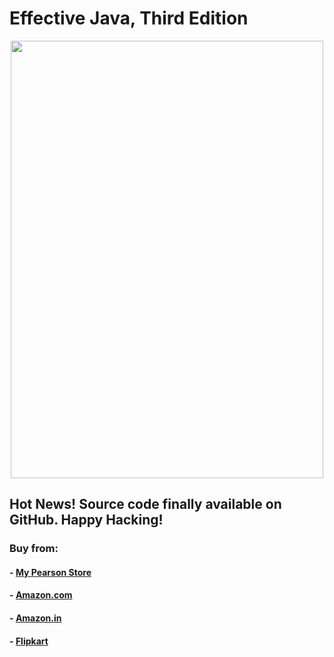 # Effective Java, Third Edition

<p align="center">
  <img width="500" height="700" src="https://www.pearsonhighered.com/assets/bigcovers/0/1/3/4/0134685997.jpg">
</p>

## Hot News! Source code finally available on GitHub. Happy Hacking!

### Buy from: 
#### - [My Pearson Store](http://www.mypearsonstore.com/bookstore/effective-java-9780134685991?xid=PSED)
#### - [Amazon.com](https://www.amazon.com/Effective-Java-Joshua-Bloch-ebook/dp/B078H61SCH)
#### - [Amazon.in](https://www.amazon.in/Effective-Java-Joshua-Bloch-ebook/dp/B078H61SCH)
#### - [Flipkart](https://www.flipkart.com/effective-java/p/itmf4ygwk9jerrfx?pid=9780134685991)
